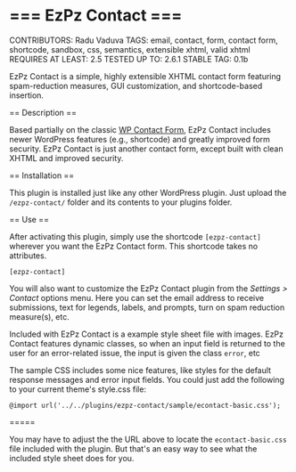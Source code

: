 # === EzPz Contact ===
CONTRIBUTORS: Radu Vaduva
TAGS: email, contact, form, contact form, shortcode, sandbox, css, semantics, extensible xhtml, valid xhtml
REQUIRES AT LEAST: 2.5
TESTED UP TO: 2.6.1
STABLE TAG: 0.1b

EzPz Contact is a simple, highly extensible XHTML contact form featuring spam-reduction measures, GUI customization, and shortcode-based insertion.

== Description ==

Based partially on the classic [WP Contact Form](http://wordpress.org/extend/plugins/wp-contact-form/ "WP Contact Form for WordPress"), EzPz Contact includes newer WordPress features (e.g., shortcode) and greatly improved form security. EzPz Contact is just another contact form, except built with clean XHTML and improved security.

== Installation ==

This plugin is installed just like any other WordPress plugin.
Just upload the `/ezpz-contact/` folder and its contents to your plugins folder.

== Use ==

After activating this plugin, simply use the shortcode `[ezpz-contact]` wherever you want the EzPz Contact form. This shortcode takes no attributes.

`[ezpz-contact]`


You will also want to customize the EzPz Contact plugin from the *Settings > Contact* options menu. Here you can set the email address to receive submissions, text for legends, labels, and prompts, turn on spam reduction measure(s), etc.

Included with EzPz Contact is a example style sheet file with images. EzPz Contact features dynamic classes, so when an input field is returned to the user for an error-related issue, the input is given the class `error`, etc

The sample CSS includes some nice features, like styles for the default response messages and error input fields. You could just add the following to your current theme's style.css file:

`@import url('../../plugins/ezpz-contact/sample/econtact-basic.css');`

=====

You may have to adjust the the URL above to locate the `econtact-basic.css` file included with the plugin. But that's an easy way to see what the included style sheet does for you.
